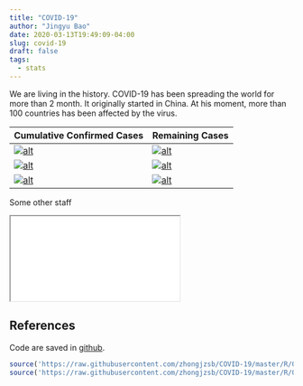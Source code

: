 ```yaml
---
title: "COVID-19"
author: "Jingyu Bao"
date: 2020-03-13T19:49:09-04:00
slug: covid-19
draft: false
tags:
  - stats
---
```


We are living in the history. COVID-19 has been spreading the world for more than 2 month. It originally started in China. At his moment, more than 100 countries has been affected by the virus.

| Cumulative Confirmed Cases                 | Remaining Cases                        |
| ------------------------------------------ | -------------------------------------- |
| [![alt][china_confirmed]][china_confirmed] | [![alt][china_current]][china_current] |
| [![alt][us_confirmed]][us_confirmed]       | [![alt][us_current]][us_current]       |
| [![alt][world_confirmed]][world_confirmed] | [![alt][world_current]][world_current] |


Some other staff

<div class='iframe-container'>
    <iframe src="/images/china-vs-outside.html"></iframe>
</div>

<!-- <center>
<iframe style="height: 600px; width: 1000px; border: none" src="https://zhongjzsb.shinyapps.io/covid-19/"></iframe>
</center> -->

[china_confirmed]: https://github.com/zhongjzsb/COVID-19/blob/master/static/images/china_confirmed.gif?raw=true
[us_confirmed]: https://github.com/zhongjzsb/COVID-19/blob/master/static/images/us_confirmed.gif?raw=true
[world_confirmed]: https://github.com/zhongjzsb/COVID-19/blob/master/static/images/world_confirmed.gif?raw=true
[china_current]: https://github.com/zhongjzsb/COVID-19/blob/master/static/images/china_current.gif?raw=true
[us_current]: https://github.com/zhongjzsb/COVID-19/blob/master/static/images/us_current.gif?raw=true
[world_current]: https://github.com/zhongjzsb/COVID-19/blob/master/static/images/world_current.gif?raw=true


## References

Code are saved in [github](https://github.com/zhongjzsb/COVID-19).

```r
source('https://raw.githubusercontent.com/zhongjzsb/COVID-19/master/R/01-fetch-data.R')
source('https://raw.githubusercontent.com/zhongjzsb/COVID-19/master/R/03-ggplotly-plot.R')
```

